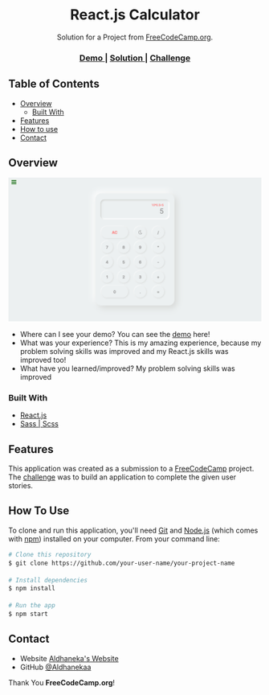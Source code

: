 <h1 align="center">React.js Calculator</h1>

<div align="center">
   Solution for a Project from  <a href="https://www.freecodecamp.org" target="_blank">FreeCodeCamp.org</a>.
</div>

<div align="center">
  <h3>
    <a href="https://freecodecamp-calculator.netlify.app/">
      Demo
    </a>
    <span> | </span>
    <a href="https://github.com/Aldhanekaa/React.js-Calculator">
      Solution
    </a>
    <span> | </span>
    <a href="https://www.freecodecamp.org/learn/front-end-libraries/front-end-libraries-projects/build-a-javascript-calculator">
      Challenge
    </a>
  </h3>
</div>

<!-- TABLE OF CONTENTS -->

## Table of Contents

- [Overview](#overview)
  - [Built With](#built-with)
- [Features](#features)
- [How to use](#how-to-use)
- [Contact](#contact)

<!-- OVERVIEW -->

## Overview

![screenshot](preview.png)

- Where can I see your demo?
  You can see the [demo](https://freecodecamp-calculator.netlify.app/) here!
- What was your experience?
  This is my amazing experience, because my problem solving skills was improved and my React.js skills was improved too!
- What have you learned/improved? 
  My problem solving skills was improved
<!-- - Your wisdom? :)
     -->

### Built With

<!-- This section should list any major frameworks that you built your project using. Here are a few examples.-->

- [React.js](https://reactjs.org/)
- [Sass | Scss](https://sass-lang.com/)


## Features

<!-- List the features of your application or follow the template. Don't share the figma file here :) -->

This application was created as a submission to a [FreeCodeCamp](https://www.freecodecamp.org) project. The [challenge](https://www.freecodecamp.org/learn/front-end-libraries/front-end-libraries-projects/build-a-javascript-calculator) was to build an application to complete the given user stories.


## How To Use

<!-- For example: -->

To clone and run this application, you'll need [Git](https://git-scm.com) and [Node.js](https://nodejs.org/en/download/) (which comes with [npm](http://npmjs.com)) installed on your computer. From your command line:

```bash
# Clone this repository
$ git clone https://github.com/your-user-name/your-project-name

# Install dependencies
$ npm install

# Run the app
$ npm start
```


## Contact

- Website [Aldhaneka's Website](https://aldhan.netlify.app/)
- GitHub [@Aldhanekaa](https://github.com/Aldhanekaa)

Thank You **FreeCodeCamp.org**!
